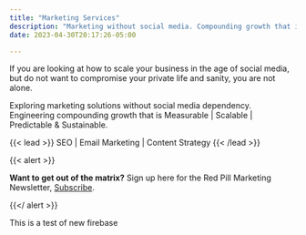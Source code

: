 ```yaml
---
title: "Marketing Services"
description: "Marketing without social media. Compounding growth that is Measurable | Scalable | Predictable & Sustainable."
date: 2023-04-30T20:17:26-05:00

---
```


If you are looking at how to scale your business in the age of social media, but do not want to compromise your private life and sanity, you are not alone.

Exploring marketing solutions without social media dependency. Engineering compounding growth that is Measurable | Scalable | Predictable & Sustainable.

{{< lead >}}
SEO | Email Marketing | Content Strategy
{{< /lead >}}


{{< alert >}}

**Want to get out of the matrix?** Sign up here for the Red Pill Marketing Newsletter, [Subscribe](https://www.javierfeliu.com).

{{</ alert >}}

This is a test of new firebase

